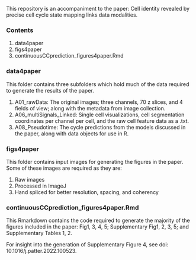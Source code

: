 This repository is an accompaniment to the paper: Cell identity revealed by precise cell cycle state mapping links
data modalities. 

### Contents
  1. data4paper
  2. figs4paper
  3. continuousCCprediction_figures4paper.Rmd

### data4paper
This folder contains three subfolders which hold much of the data required to generate the results of the paper.
  1. A01_rawData: The original images; three channels, 70 z slices, and 4 fields of view; along with the metadata from image collection.
  2. A06_multiSignals_Linked: Single cell visualizations, cell segmentation coordinates per channel per cell, and the raw cell feature data as a .txt.
  3. A08_Pseudotime: The cycle predictions from the models discussed in the paper, along with data objects for use in R.

### figs4paper
This folder contains input images for generating the figures in the paper. Some of these images are required as they are:
  1. Raw images
  2. Processed in ImageJ
  3. Hand spliced for better resolution, spacing, and coherency

### continuousCCprediction_figures4paper.Rmd
This Rmarkdown contains the code required to generate the majority of the figures included in the paper: Fig1, 3, 4, 5; Supplementary Fig1, 2, 3, 5; and Supplementary Tables 1, 2.

For insight into the generation of Supplementary Figure 4, see doi: 10.1016/j.patter.2022.100523.

